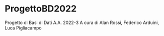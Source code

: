# ProgettoBD2022
Progetto di Basi di Dati A.A. 2022-3
A cura di Alan Rossi, Federico Arduini, Luca Pigliacampo
